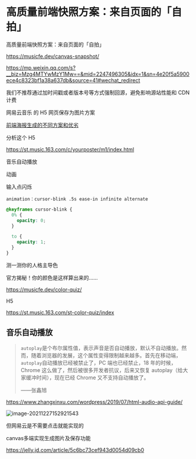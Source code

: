 # 高质量前端快照方案：来自页面的「自拍」

高质量前端快照方案：来自页面的「自拍」

https://musicfe.dev/canvas-snapshot/

https://mp.weixin.qq.com/s?__biz=Mzg4MTYwMzY1Mw==&mid=2247496305&idx=1&sn=4e20f5a5900ece4c8323bf1a38a637db&source=41#wechat_redirect

我们不推荐通过加时间戳或者版本号等方式强制回源，避免影响源站性能和 CDN 计费

网易云音乐 的 H5 网页保存为图片方案

[前端海报生成的不同方案和优劣](https://segmentfault.com/a/1190000038910770)

分析这个 H5

https://st.music.163.com/c/yourposter/m1/index.html

音乐自动播放

动画

输入点闪烁

`animation：cursor-blink .5s ease-in infinite alternate`

```css
@keyframes cursor-blink {
  0% {
    opacity: 0;
  }

  to {
    opacity: 1;
  }
}
```

测一测你的人格主导色

官方揭秘！你的颜色是这样算出来的……

https://musicfe.dev/color-quiz/

H5

https://st.music.163.com/st-color-quiz/index

## 音乐自动播放

> `autoplay`是个布尔属性值，表示声音是否自动播放，默认不自动播放。然而，随着浏览器的发展，这个属性变得限制越来越多。首先在移动端，`autoplay`自动播放已经被禁止了，PC 端也已经禁止，18 年的时候，Chrome 这么做了，然后被很多开发者抗议，后来又恢复 autoplay（给大家缓冲时间），现在已经 Chrome 又不支持自动播放了。
>
> ——张鑫旭

https://www.zhangxinxu.com/wordpress/2019/07/html-audio-api-guide/

![image-20211227152921543](https://s2.loli.net/2021/12/27/F1kX7iAUxwv94pD.png)

但网易云是不需要点击就能实现的







canvas多端实现生成图片及保存功能

https://jelly.jd.com/article/5c6bc73cef943d0054d09cb0
